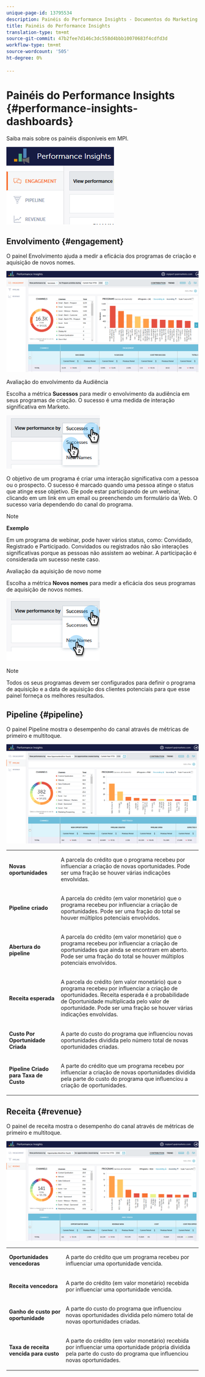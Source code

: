 ```yaml
---
unique-page-id: 13795534
description: Painéis do Performance Insights - Documentos do Marketing - Documentação do produto
title: Painéis do Performance Insights
translation-type: tm+mt
source-git-commit: 47b2fee7d146c3dc558d4bbb10070683f4cdfd3d
workflow-type: tm+mt
source-wordcount: '505'
ht-degree: 0%

---
```



# Painéis do Performance Insights {#performance-insights-dashboards}

Saiba mais sobre os painéis disponíveis em MPI.

![](assets/1-4.png)

## Envolvimento {#engagement}

O painel Envolvimento ajuda a medir a eficácia dos programas de criação e aquisição de novos nomes.

![](assets/two-3.png)

Avaliação do envolvimento da Audiência

Escolha a métrica **Sucessos** para medir o envolvimento da audiência em seus programas de criação. O sucesso é uma medida de interação significativa em Marketo.

![](assets/3-4.png)

O objetivo de um programa é criar uma interação significativa com a pessoa ou o prospecto. O sucesso é marcado quando uma pessoa atinge o status que atinge esse objetivo. Ele pode estar participando de um webinar, clicando em um link em um email ou preenchendo um formulário da Web. O sucesso varia dependendo do canal do programa.

>[!NOTE]
>
>**Exemplo**
>
>Em um programa de webinar, pode haver vários status, como: Convidado, Registrado e Participado. Convidados ou registrados não são interações significativas porque as pessoas não assistem ao webinar. A participação é considerada um sucesso neste caso.

Avaliação da aquisição de novo nome

Escolha a métrica **Novos nomes** para medir a eficácia dos seus programas de aquisição de novos nomes.

![](assets/4-3.png)

>[!NOTE]
>
>Todos os seus programas devem ser configurados para definir o programa de aquisição e a data de aquisição dos clientes potenciais para que esse painel forneça os melhores resultados.

## Pipeline {#pipeline}

O painel Pipeline mostra o desempenho do canal através de métricas de primeiro e multitoque.

![](assets/five-1.png)

<table> 
 <tbody> 
  <tr> 
   <td><p><strong>Novas oportunidades</strong></p></td> 
   <td><p>A parcela do crédito que o programa recebeu por influenciar a criação de novas oportunidades. Pode ser uma fração se houver várias indicações envolvidas.</p></td> 
  </tr> 
  <tr> 
   <td><p><strong>Pipeline criado</strong></p></td> 
   <td><p>A parcela do crédito (em valor monetário) que o programa recebeu por influenciar a criação de oportunidades. Pode ser uma fração do total se houver múltiplos potenciais envolvidos.</p></td> 
  </tr> 
  <tr> 
   <td><p><strong>Abertura do pipeline</strong></p></td> 
   <td><p>A parcela do crédito (em valor monetário) que o programa recebeu por influenciar a criação de oportunidades que ainda se encontram em aberto. Pode ser uma fração do total se houver múltiplos potenciais envolvidos.</p></td> 
  </tr> 
  <tr> 
   <td><p><strong>Receita esperada</strong></p></td> 
   <td><p>A parcela do crédito (em valor monetário) que o programa recebeu por influenciar a criação de oportunidades. Receita esperada é a probabilidade de Oportunidade multiplicada pelo valor de oportunidade. Pode ser uma fração se houver várias indicações envolvidas.</p></td> 
  </tr> 
  <tr> 
   <td><p><strong>Custo Por Oportunidade Criada</strong></p></td> 
   <td><p>A parte do custo do programa que influenciou novas oportunidades dividida pelo número total de novas oportunidades criadas.</p></td> 
  </tr> 
  <tr> 
   <td><p><strong>Pipeline Criado para Taxa de Custo</strong></p></td> 
   <td><p>A parte do crédito que um programa recebeu por influenciar a criação de novas oportunidades dividida pela parte do custo do programa que influenciou a criação de oportunidades.</p></td> 
  </tr> 
 </tbody> 
</table>

## Receita {#revenue}

O painel de receita mostra o desempenho do canal através de métricas de primeiro e multitoque.

![](assets/six-1.png)

<table> 
 <tbody> 
  <tr> 
   <td><p><strong>Oportunidades vencedoras</strong></p></td> 
   <td><p>A parte do crédito que um programa recebeu por influenciar uma oportunidade vencida.</p></td> 
  </tr> 
  <tr> 
   <td><p><strong>Receita vencedora</strong></p></td> 
   <td><p>A parte do crédito (em valor monetário) recebida por influenciar uma oportunidade vencida.</p></td> 
  </tr> 
  <tr> 
   <td><p><strong>Ganho de custo por oportunidade</strong></p></td> 
   <td><p>A parte do custo do programa que influenciou novas oportunidades dividida pelo número total de novas oportunidades criadas.</p></td> 
  </tr> 
  <tr> 
   <td><p><strong>Taxa de receita vencida para custo</strong></p></td> 
   <td><p>A parte do crédito (em valor monetário) recebida por influenciar uma oportunidade própria dividida pela parte do custo do programa que influenciou novas oportunidades.</p></td> 
  </tr> 
 </tbody> 
</table>

